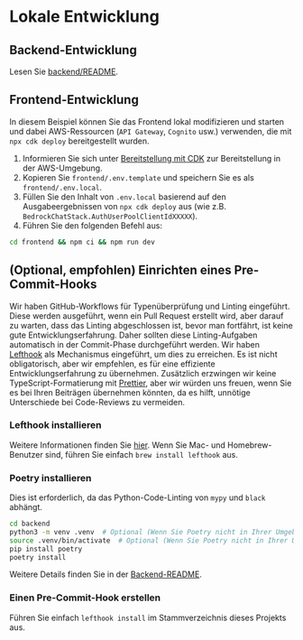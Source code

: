 # Lokale Entwicklung

## Backend-Entwicklung

Lesen Sie [backend/README](../backend/README_de-DE.md).

## Frontend-Entwicklung

In diesem Beispiel können Sie das Frontend lokal modifizieren und starten und dabei AWS-Ressourcen (`API Gateway`, `Cognito` usw.) verwenden, die mit `npx cdk deploy` bereitgestellt wurden.

1. Informieren Sie sich unter [Bereitstellung mit CDK](../README.md#deploy-using-cdk) zur Bereitstellung in der AWS-Umgebung.
2. Kopieren Sie `frontend/.env.template` und speichern Sie es als `frontend/.env.local`.
3. Füllen Sie den Inhalt von `.env.local` basierend auf den Ausgabeergebnissen von `npx cdk deploy` aus (wie z.B. `BedrockChatStack.AuthUserPoolClientIdXXXXX`).
4. Führen Sie den folgenden Befehl aus:

```zsh
cd frontend && npm ci && npm run dev
```

## (Optional, empfohlen) Einrichten eines Pre-Commit-Hooks

Wir haben GitHub-Workflows für Typenüberprüfung und Linting eingeführt. Diese werden ausgeführt, wenn ein Pull Request erstellt wird, aber darauf zu warten, dass das Linting abgeschlossen ist, bevor man fortfährt, ist keine gute Entwicklungserfahrung. Daher sollten diese Linting-Aufgaben automatisch in der Commit-Phase durchgeführt werden. Wir haben [Lefthook](https://github.com/evilmartians/lefthook?tab=readme-ov-file#install) als Mechanismus eingeführt, um dies zu erreichen. Es ist nicht obligatorisch, aber wir empfehlen, es für eine effiziente Entwicklungserfahrung zu übernehmen. Zusätzlich erzwingen wir keine TypeScript-Formatierung mit [Prettier](https://prettier.io/), aber wir würden uns freuen, wenn Sie es bei Ihren Beiträgen übernehmen könnten, da es hilft, unnötige Unterschiede bei Code-Reviews zu vermeiden.

### Lefthook installieren

Weitere Informationen finden Sie [hier](https://github.com/evilmartians/lefthook#install). Wenn Sie Mac- und Homebrew-Benutzer sind, führen Sie einfach `brew install lefthook` aus.

### Poetry installieren

Dies ist erforderlich, da das Python-Code-Linting von `mypy` und `black` abhängt.

```sh
cd backend
python3 -m venv .venv  # Optional (Wenn Sie Poetry nicht in Ihrer Umgebung installieren möchten)
source .venv/bin/activate  # Optional (Wenn Sie Poetry nicht in Ihrer Umgebung installieren möchten)
pip install poetry
poetry install
```

Weitere Details finden Sie in der [Backend-README](../backend/README_de-DE.md).

### Einen Pre-Commit-Hook erstellen

Führen Sie einfach `lefthook install` im Stammverzeichnis dieses Projekts aus.